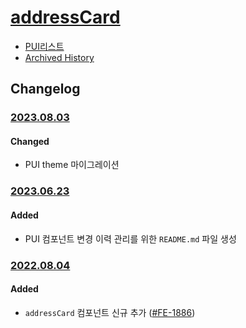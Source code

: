 # [addressCard](https://rxc.atlassian.net/browse/FE-1886)
  * [PUI리스트](../README.md)
  * [Archived History](https://www.notion.so/rxc/AddressCard-0c51d938ec0444a38b55c56df5564384?pvs=4)

## Changelog

### [2023.08.03](https://rxc.atlassian.net/browse/FE-3491)
#### Changed
  * PUI theme 마이그레이션
### [2023.06.23](https://rxc.atlassian.net/browse/FE-3326)
#### Added 
  * PUI 컴포넌트 변경 이력 관리를 위한 `README.md` 파일 생성

### [2022.08.04](https://github.com/rxcompany/fe-mobile/commit/fcbe102b43a875bae957d7c3fb21b786561507ce)
#### Added 
  * `addressCard` 컴포넌트 신규 추가 ([#FE-1886](https://rxc.atlassian.net/browse/FE-1886))
